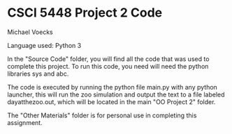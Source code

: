 # CSCI 5448 Project 2 Code

Michael Voecks

Language used: Python 3

In the "Source Code" folder, you will find all the code that was used to complete this project. To run this code, you need will need the python libraries sys and abc.

The code is executed by running the python file main.py with any python launcher, this will run the zoo simulation and output the text to a file labeled dayatthezoo.out, which will be located in the main "OO Project 2" folder.

The "Other Materials" folder is for personal use in completing this assignment.
